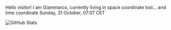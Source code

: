 Hello visitor! I am Giammarco, currently living in space coordinate lost... and time coordinate Sunday, 31 October, 07:07 CET

![GitHub Stats](https://github-readme-stats.vercel.app/api?username=grcasanova)
